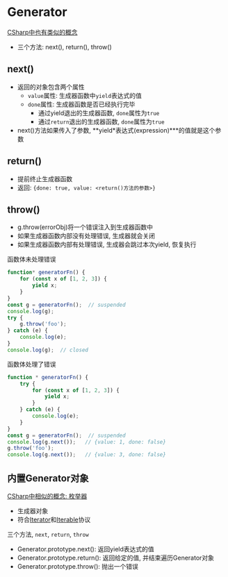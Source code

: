 # Generator

[CSharp中也有类似的概念](CSharp_IEnumerator_Interface.md)

- 三个方法: next(), return(), throw()

## next()

- 返回的对象包含两个属性
    - `value`属性: 生成器函数中`yield`表达式的值
    - `done`属性: 生成器函数是否已经执行完毕
      - 通过yield退出的生成器函数, `done`属性为`true`
      - 通过`return`退出的生成器函数, `done`属性为`true`
- next()方法如果传入了参数, **yield*表达式(expression)***的值就是这个参数

## return()

- 提前终止生成器函数
- 返回: `{done: true, value: <return()方法的参数>}`

## throw()

- g.throw(errorObj)将一个错误注入到生成器函数中
- 如果生成器函数内部没有处理错误, 生成器就会关闭
- 如果生成器函数内部有处理错误, 生成器会跳过本次yield, 恢复执行

函数体未处理错误

```js
function* generatorFn() {
    for (const x of [1, 2, 3]) {
        yield x;
    }
}
const g = generatorFn();  // suspended
console.log(g);
try {
    g.throw('foo');
} catch (e) {
    console.log(e);
}
console.log(g);  // closed
```

函数体处理了错误

```js
function * generatorFn() {
    try {
        for (const x of [1, 2, 3]) {
            yield x;
        }
    } catch (e) {
        console.log(e);
    }
}
const g = generatorFn();  // suspended
console.log(g.next());   // {value: 1, done: false}
g.throw('foo');
console.log(g.next());   // {value: 3, done: false}
```

## 内置Generator对象

[CSharp中相似的概念: 枚举器](CSharp_IEnumerator_Interface.md)

- 生成器对象
- 符合[Iterator](#Iterator-protocol(迭代器协议))和[Iterable](#iterable-protocol(可迭代协议))协议

三个方法, `next`, `return`, `throw`

- Generator.prototype.next(): 返回yield表达式的值
- Generator.prototype.return(): 返回给定的值, 并结束遍历Generator对象
- Generator.prototype.throw(): 抛出一个错误